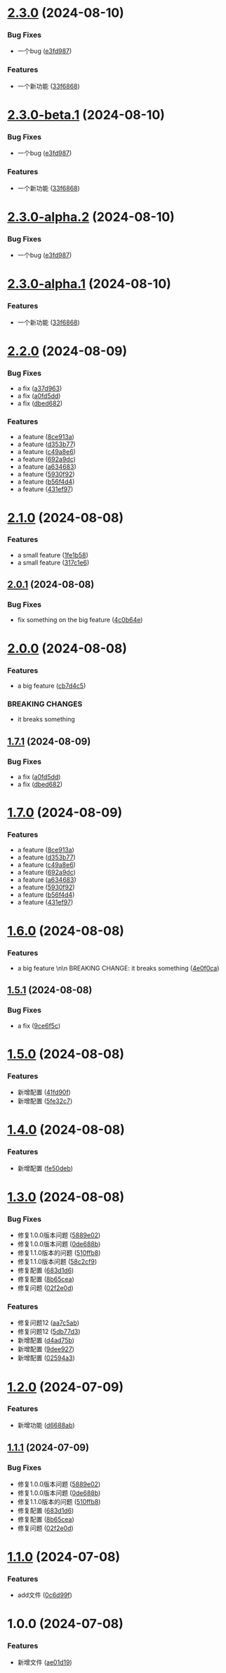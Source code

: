 # [2.3.0](https://github.com/hibehero/semver-demo/compare/v2.2.0...v2.3.0) (2024-08-10)


### Bug Fixes

* 一个bug ([e3fd987](https://github.com/hibehero/semver-demo/commit/e3fd9876bc8bb3aae06a630868e3ff65420afb09))


### Features

* 一个新功能 ([33f6868](https://github.com/hibehero/semver-demo/commit/33f68687d93c517559b654dfe49047ddb214c0ed))

# [2.3.0-beta.1](https://github.com/hibehero/semver-demo/compare/v2.2.0...v2.3.0-beta.1) (2024-08-10)


### Bug Fixes

* 一个bug ([e3fd987](https://github.com/hibehero/semver-demo/commit/e3fd9876bc8bb3aae06a630868e3ff65420afb09))


### Features

* 一个新功能 ([33f6868](https://github.com/hibehero/semver-demo/commit/33f68687d93c517559b654dfe49047ddb214c0ed))

# [2.3.0-alpha.2](https://github.com/hibehero/semver-demo/compare/v2.3.0-alpha.1...v2.3.0-alpha.2) (2024-08-10)


### Bug Fixes

* 一个bug ([e3fd987](https://github.com/hibehero/semver-demo/commit/e3fd9876bc8bb3aae06a630868e3ff65420afb09))

# [2.3.0-alpha.1](https://github.com/hibehero/semver-demo/compare/v2.2.0...v2.3.0-alpha.1) (2024-08-10)


### Features

* 一个新功能 ([33f6868](https://github.com/hibehero/semver-demo/commit/33f68687d93c517559b654dfe49047ddb214c0ed))

# [2.2.0](https://github.com/hibehero/semver-demo/compare/v2.1.0...v2.2.0) (2024-08-09)


### Bug Fixes

* a fix ([a37d963](https://github.com/hibehero/semver-demo/commit/a37d963fc3858192c9a4bd7f6d6e50b759b9a0fb))
* a fix ([a0fd5dd](https://github.com/hibehero/semver-demo/commit/a0fd5dd0b8a50f74f7b53fe530cf3e36a9f33177))
* a fix ([dbed682](https://github.com/hibehero/semver-demo/commit/dbed682a7f870c10e30aaba3b962f60df3c21a97))


### Features

* a feature ([8ce913a](https://github.com/hibehero/semver-demo/commit/8ce913a315ab85e4f6a503ae9aa84865e7a243b1))
* a feature ([d353b77](https://github.com/hibehero/semver-demo/commit/d353b77f672d9964216dd949e7d34c3144486a3a))
* a feature ([c49a8e6](https://github.com/hibehero/semver-demo/commit/c49a8e6914d765843b262e4c75fcfa851798de0a))
* a feature ([692a9dc](https://github.com/hibehero/semver-demo/commit/692a9dcc95eb08a7df97e801579d446cc3f2d235))
* a feature ([a634683](https://github.com/hibehero/semver-demo/commit/a6346831e97b4f84bab34e915d8463f5d89cc1b0))
* a feature ([5930f92](https://github.com/hibehero/semver-demo/commit/5930f92f0328a3124f3ee61c9d0554ce4514fdb9))
* a feature ([b56f4d4](https://github.com/hibehero/semver-demo/commit/b56f4d45079aae1bc161c8e1304c47e44703483d))
* a feature ([431ef97](https://github.com/hibehero/semver-demo/commit/431ef97fa3a998a8ea932c20349432daa549b8b3))

# [2.1.0](https://github.com/hibehero/semver-demo/compare/v2.0.1...v2.1.0) (2024-08-08)


### Features

* a small feature ([1fe1b58](https://github.com/hibehero/semver-demo/commit/1fe1b58cd7f2c95d4e398fc23f543e0fd2e115c2))
* a small feature ([317c1e6](https://github.com/hibehero/semver-demo/commit/317c1e694bcb46e5ff4b340823c4c1055353502c))

## [2.0.1](https://github.com/hibehero/semver-demo/compare/v2.0.0...v2.0.1) (2024-08-08)

### Bug Fixes
* fix something on the big feature ([4c0b64e](https://github.com/hibehero/semver-demo/commit/4c0b64efe947a1370729287bf58d77ca012f7f33))

# [2.0.0](https://github.com/hibehero/semver-demo/compare/v1.6.0...v2.0.0) (2024-08-08)

### Features

* a big feature ([cb7d4c5](https://github.com/hibehero/semver-demo/commit/cb7d4c5e8f925395420b2d7ff46ce851ea1a53b0))


### BREAKING CHANGES

* it breaks something

## [1.7.1](https://github.com/hibehero/semver-demo/compare/v1.7.0...v1.7.1) (2024-08-09)


### Bug Fixes
* a fix ([a0fd5dd](https://github.com/hibehero/semver-demo/commit/a0fd5dd0b8a50f74f7b53fe530cf3e36a9f33177))
* a fix ([dbed682](https://github.com/hibehero/semver-demo/commit/dbed682a7f870c10e30aaba3b962f60df3c21a97))

# [1.7.0](https://github.com/hibehero/semver-demo/compare/v1.6.0...v1.7.0) (2024-08-09)

### Features

* a feature ([8ce913a](https://github.com/hibehero/semver-demo/commit/8ce913a315ab85e4f6a503ae9aa84865e7a243b1))
* a feature ([d353b77](https://github.com/hibehero/semver-demo/commit/d353b77f672d9964216dd949e7d34c3144486a3a))
* a feature ([c49a8e6](https://github.com/hibehero/semver-demo/commit/c49a8e6914d765843b262e4c75fcfa851798de0a))
* a feature ([692a9dc](https://github.com/hibehero/semver-demo/commit/692a9dcc95eb08a7df97e801579d446cc3f2d235))
* a feature ([a634683](https://github.com/hibehero/semver-demo/commit/a6346831e97b4f84bab34e915d8463f5d89cc1b0))
* a feature ([5930f92](https://github.com/hibehero/semver-demo/commit/5930f92f0328a3124f3ee61c9d0554ce4514fdb9))
* a feature ([b56f4d4](https://github.com/hibehero/semver-demo/commit/b56f4d45079aae1bc161c8e1304c47e44703483d))
* a feature ([431ef97](https://github.com/hibehero/semver-demo/commit/431ef97fa3a998a8ea932c20349432daa549b8b3))

# [1.6.0](https://github.com/hibehero/semver-demo/compare/v1.5.1...v1.6.0) (2024-08-08)


### Features

* a big feature \n\n BREAKING CHANGE: it breaks something ([4e0f0ca](https://github.com/hibehero/semver-demo/commit/4e0f0ca000397695dc382bc45f3a7ee814f64668))

## [1.5.1](https://github.com/hibehero/semver-demo/compare/v1.5.0...v1.5.1) (2024-08-08)


### Bug Fixes

* a fix ([9ce6f5c](https://github.com/hibehero/semver-demo/commit/9ce6f5cf0f980e74bbf8a71cc3176fa335f2e32c))

# [1.5.0](https://github.com/hibehero/semver-demo/compare/v1.4.0...v1.5.0) (2024-08-08)


### Features

* 新增配置 ([41fd90f](https://github.com/hibehero/semver-demo/commit/41fd90fbaa6d8dc033cee973024446aca5f3fef3))
* 新增配置 ([5fe32c7](https://github.com/hibehero/semver-demo/commit/5fe32c72d27d4eafe1c90168b44445e801ac6f13))

# [1.4.0](https://github.com/hibehero/semver-demo/compare/v1.3.0...v1.4.0) (2024-08-08)


### Features

* 新增配置 ([fe50deb](https://github.com/hibehero/semver-demo/commit/fe50deb12fbe410772afb128ef20ae9923acdd94))

# [1.3.0](https://github.com/hibehero/semver-demo/compare/v1.2.0...v1.3.0) (2024-08-08)


### Bug Fixes

* 修复1.0.0版本问题 ([5889e02](https://github.com/hibehero/semver-demo/commit/5889e02a6b68e1ed37ddc1d1a4b891d0968807db))
* 修复1.0.0版本问题 ([0de688b](https://github.com/hibehero/semver-demo/commit/0de688b321e898f15fdd3a79247234cf24feab74))
* 修复1.1.0版本的问题 ([510ffb8](https://github.com/hibehero/semver-demo/commit/510ffb855f1b926da75f88875d43358cfdea10bd))
* 修复1.1.0版本问题 ([58c2cf9](https://github.com/hibehero/semver-demo/commit/58c2cf95b8889564b7b60ece9126e5d2f661368e))
* 修复配置 ([683d1d6](https://github.com/hibehero/semver-demo/commit/683d1d621f3462beb86128c126d009ed7b726d2b))
* 修复配置 ([8b65cea](https://github.com/hibehero/semver-demo/commit/8b65ceadd033126e4e428596723095ce721046ff))
* 修复问题 ([02f2e0d](https://github.com/hibehero/semver-demo/commit/02f2e0dbf387478d26b3b65f0e29a1dea8854ce0))


### Features

* 修复问题12 ([aa7c5ab](https://github.com/hibehero/semver-demo/commit/aa7c5abc29d3fe321f1ee69f58822b0e8d741d08))
* 修复问题12 ([5db77d3](https://github.com/hibehero/semver-demo/commit/5db77d3aee91fa1940311f55b4336cb443bf1ace))
* 新增配置 ([d4ad75b](https://github.com/hibehero/semver-demo/commit/d4ad75bfe941bbf6c59bdef221af82a04514083a))
* 新增配置 ([9dee927](https://github.com/hibehero/semver-demo/commit/9dee927bcc27482464d2ec242cdea4f8f175fb10))
* 新增配置 ([02594a3](https://github.com/hibehero/semver-demo/commit/02594a34628b89f6d744568fa966e8ea1064853a))

# [1.2.0](https://github.com/hibehero/semver-demo/compare/v1.1.0...v1.2.0) (2024-07-09)


### Features

* 新增功能 ([d6688ab](https://github.com/hibehero/semver-demo/commit/d6688abe3c1a3ff98fc0ae64300b8630145d5a95))
## [1.1.1](https://github.com/hibehero/semver-demo/compare/v1.1.0...v1.1.1) (2024-07-09)


### Bug Fixes

* 修复1.0.0版本问题 ([5889e02](https://github.com/hibehero/semver-demo/commit/5889e02a6b68e1ed37ddc1d1a4b891d0968807db))
* 修复1.0.0版本问题 ([0de688b](https://github.com/hibehero/semver-demo/commit/0de688b321e898f15fdd3a79247234cf24feab74))
* 修复1.1.0版本的问题 ([510ffb8](https://github.com/hibehero/semver-demo/commit/510ffb855f1b926da75f88875d43358cfdea10bd))
* 修复配置 ([683d1d6](https://github.com/hibehero/semver-demo/commit/683d1d621f3462beb86128c126d009ed7b726d2b))
* 修复配置 ([8b65cea](https://github.com/hibehero/semver-demo/commit/8b65ceadd033126e4e428596723095ce721046ff))
* 修复问题 ([02f2e0d](https://github.com/hibehero/semver-demo/commit/02f2e0dbf387478d26b3b65f0e29a1dea8854ce0))

# [1.1.0](https://github.com/hibehero/semver-demo/compare/v1.0.0...v1.1.0) (2024-07-08)


### Features

* add文件 ([0c6d99f](https://github.com/hibehero/semver-demo/commit/0c6d99f448433cfc8beedfcbd35803bd287885af))

# 1.0.0 (2024-07-08)


### Features

* 新增文件 ([ae01d19](https://github.com/hibehero/semver-demo/commit/ae01d19e1be4104ee3e736e7e04cc1a6ebdd2d68))
